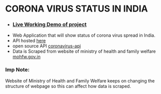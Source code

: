 # CORONA VIRUS STATUS IN INDIA
  * ### [Live Working Demo of project](https://tarun-bisht.github.io/coronastatusindia/)
  * Web Application that will show status of corona virus spread in India.
  * API hosted [here](https://coronastatusindia.herokuapp.com/) 
  * open source API [coronavirus-api](https://github.com/tarun-bisht/coronavirus-api)
  * Data is Scraped from website of ministry of health and family welfare
  [mohfw.gov.in](https://mohfw.gov.in)

 ### Imp Note: 
  Website of Ministry of Health and Family Welfare keeps on changing the structure of webpage so this can affect how data is scraped.

